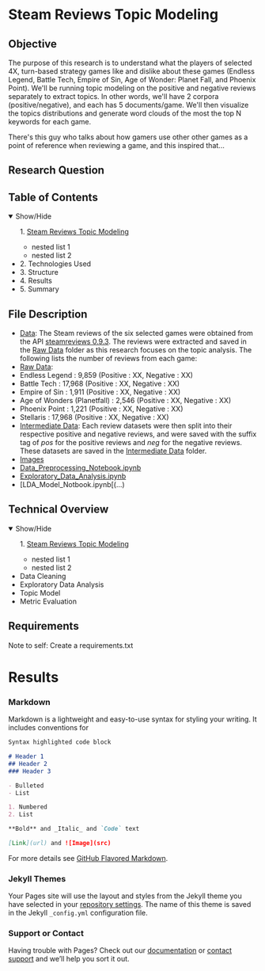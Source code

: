 # Steam Reviews Topic Modeling

## Objective

The purpose of this research is to understand what the players of selected 4X, turn-based strategy games like and dislike about these games (Endless Legend, Battle Tech, Empire of Sin, Age of Wonder: Planet Fall, and Phoenix Point). We'll be running topic modeling on the positive and negative reviews separately to extract topics. In other words, we'll have 2 corpora (positive/negative), and each has 5 documents/game.
We'll then visualize the topics distributions and generate word clouds of the most the top N keywords for each game. 

There's this guy who talks about how gamers use other other games as a point of reference when reviewing a game, and this inspired that...

## Research Question

## Table of Contents
<details open>
 <summary>Show/Hide</summary>
 <ul>
  1. <a href="https://github.com/ckohcm/Projects/blob/main/Steam%20Reviews%20Topic%20Modeling">Steam Reviews Topic Modeling</a>
 <ul>
  <li> nested list 1</li>
  <li> nested list 2</li>
  </ul>
  <li> 2. Technologies Used </li>
  <li> 3. Structure </li>
  <li> 4. Results </li>
  <li> 5. Summary </li>
 </ul> 
</details>

## File Description
- [Data](...): The Steam reviews of the six selected games were obtained from the API [steamreviews 0.9.3](https://pypi.org/project/steamreviews/). The reviews were extracted and saved in the [Raw Data](...) folder as this research focuses on the topic analysis. The following lists the number of reviews from each game:
 - [Raw Data](...):
  - Endless Legend : 9,859 (Positive : XX, Negative : XX)
  - Battle Tech : 17,968 (Positive : XX, Negative : XX)
  - Empire of Sin : 1,911 (Positive : XX, Negative : XX)
  - Age of Wonders (Planetfall) : 2,546 (Positive : XX, Negative : XX)
  - Phoenix Point : 1,221 (Positive : XX, Negative : XX)
  - Stellaris : 17,968 (Positive : XX, Negative : XX)
 - [Intermediate Data](..): Each review datasets were then split into their respective positive and negative reviews, and were saved with the suffix tag of _pos_ for the positive reviews and _neg_ for the negative reviews. These datasets are saved in the [Intermediate Data](...) folder.
 - [Images](...)
 - [Data_Preprocessing_Notebook.ipynb](...)
 - [Exploratory_Data_Analysis.ipynb](...)
 - [LDA_Model_Notbook.ipynb[(...)


## Technical Overview
<details open>
 <summary>Show/Hide</summary>
 <ul>
  1. <a href="https://github.com/ckohcm/Projects/blob/main/Steam%20Reviews%20Topic%20Modeling">Steam Reviews Topic Modeling</a>
 <ul>
  <li> nested list 1</li>
  <li> nested list 2</li>
  </ul>
  <li> Data Cleaning </li>
  <li> Exploratory Data Analysis </li>
  <li> Topic Model </li>
  <li> Metric Evaluation </li>
 </ul> 
</details>

## Requirements
Note to self: Create a requirements.txt

# Results
### Markdown

Markdown is a lightweight and easy-to-use syntax for styling your writing. It includes conventions for

```markdown
Syntax highlighted code block

# Header 1
## Header 2
### Header 3

- Bulleted
- List

1. Numbered
2. List

**Bold** and _Italic_ and `Code` text

[Link](url) and ![Image](src)
```

For more details see [GitHub Flavored Markdown](https://guides.github.com/features/mastering-markdown/).

### Jekyll Themes

Your Pages site will use the layout and styles from the Jekyll theme you have selected in your [repository settings](https://github.com/ckohcm/Steam_Reviews_Analysis/settings/pages). The name of this theme is saved in the Jekyll `_config.yml` configuration file.

### Support or Contact

Having trouble with Pages? Check out our [documentation](https://docs.github.com/categories/github-pages-basics/) or [contact support](https://support.github.com/contact) and we’ll help you sort it out.
